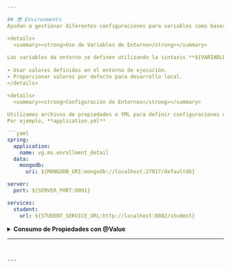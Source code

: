 ```yaml
---

## 😎 Environments
Ayudan a gestionar diferentes configuraciones para variables como bases de datos, credenciales, servicios externos, y otras propiedades que pueden variar según el entorno.

<details>
  <summary><strong>Uso de Variables de Entorno</strong></summary>
  
Las variables de entorno se definen utilizando la sintaxis **${VARIABLE_NAME:default_value}**.
  
- Usar valores definidos en el entorno de ejecución.
- Proporcionar valores por defecto para desarrollo local.
</details>

<details>
  <summary><strong>Configuración de Entornos</strong></summary>
  
Utilizamos archivos de propiedades o YML para definir configuraciones de cada entorno. 
Por ejemplo, **application.yml**

```yaml
spring:
  application:
    name: vg.ms.enrollment_detail
  data:
    mongodb:
      uri: ${MONGODB_URI:mongodb://localhost:27017/defaultdb}

server:
  port: ${SERVER_PORT:8091}

services:
  student:
    url: ${STUDENT_SERVICE_URL:http://localhost:8082/student}
```
</details>

<details>
  <summary><strong>Consumo de Propiedades con @Value</strong></summary>
  
Para utilizar estas propiedades en tu código, puedes usar la anotación **@Value** de Spring. Ejemplos:

```Java
@Value("${services.student.url}")
private String studentServiceUrl;
```
</details>

---
```


---

